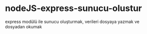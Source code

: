 # nodeJS-express-sunucu-olustur
express modülü ile sunucu oluşturmak, verileri dosyaya yazmak ve dosyadan okumak

